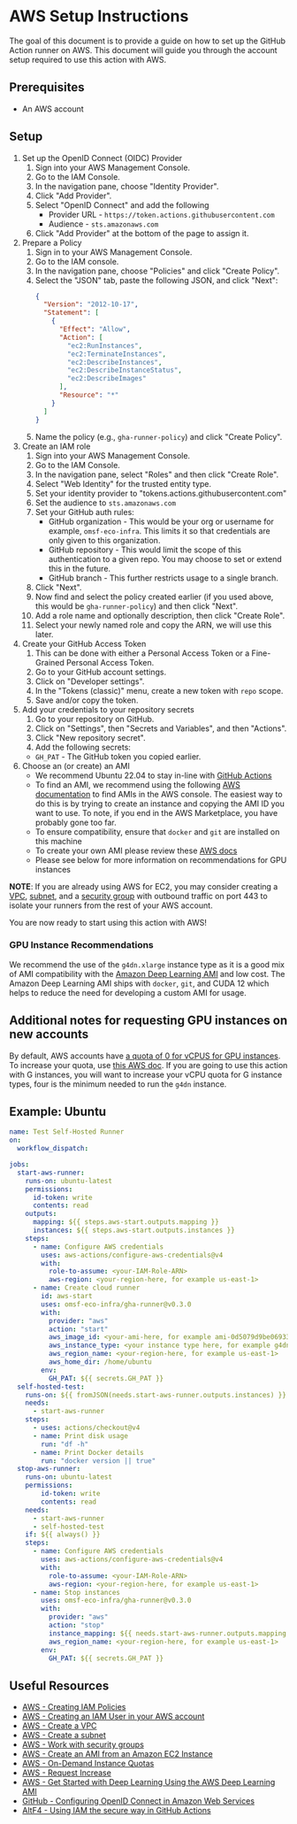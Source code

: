 # AWS Setup Instructions
The goal of this document is to provide a guide on how to set up the GitHub Action runner on AWS. This document will guide you through the account setup required to use this action with AWS.

## Prerequisites
- An AWS account

## Setup
1. Set up the OpenID Connect (OIDC) Provider
    1. Sign into your AWS Management Console.
    2. Go to the IAM Console.
    3. In the navigation pane, choose "Identity Provider".
    4. Click "Add Provider".
    5. Select "OpenID Connect" and add the following
        - Provider URL - `https://token.actions.githubusercontent.com`
        - Audience - `sts.amazonaws.com`
    6. Click "Add Provider" at the bottom of the page to assign it.
2. Prepare a Policy
    1. Sign in to your AWS Management Console.
    2. Go to the IAM console.
    3. In the navigation pane, choose "Policies" and click "Create Policy".
    4. Select the "JSON" tab, paste the following JSON, and click "Next":
        ```json
        {
          "Version": "2012-10-17",
          "Statement": [
            {
              "Effect": "Allow",
              "Action": [
                "ec2:RunInstances",
                "ec2:TerminateInstances",
                "ec2:DescribeInstances",
                "ec2:DescribeInstanceStatus",
                "ec2:DescribeImages"
              ],
              "Resource": "*"
            }
          ]
        }
        ```
    5. Name the policy (e.g., `gha-runner-policy`) and click "Create Policy".
3. Create an IAM role
    1. Sign into your AWS Management Console.
    2. Go to the IAM Console.
    3. In the navigation pane, select "Roles" and then click "Create Role".
    4. Select "Web Identity" for the trusted entity type.
    5. Set your identity provider to "tokens.actions.githubusercontent.com"
    6. Set the audience to `sts.amazonaws.com`
    7. Set your GitHub auth rules:
        - GitHub organization - This would be your org or username for example, `omsf-eco-infra`. This limits it so that credentials are only given to this organization.
        - GitHub repository - This would limit the scope of this authentication to a given repo. You may choose to set or extend this in the future.
        - GitHub branch - This further restricts usage to a single branch.
    8. Click "Next".
    9. Now find and select the policy created earlier (if you used above, this would be `gha-runner-policy`) and then click "Next".
    10. Add a role name and optionally description, then click "Create Role".
    11. Select your newly named role and copy the ARN, we will use this later.
4. Create your GitHub Access Token
    1. This can be done with either a Personal Access Token or a Fine-Grained Personal Access Token.
    2. Go to your GitHub account settings.
    3. Click on "Developer settings".
    4. In the "Tokens (classic)" menu, create a new token with `repo` scope.
    5. Save and/or copy the token.
5. Add your credentials to your repository secrets
    1. Go to your repository on GitHub.
    2. Click on "Settings", then "Secrets and Variables", and then "Actions".
    3. Click "New repository secret".
    4. Add the following secrets:
      - `GH_PAT` - The GitHub token you copied earlier.
6. Choose an (or create) an AMI
    - We recommend Ubuntu 22.04 to stay in-line with [GitHub Actions](https://github.com/actions/runner-images#available-images)
    - To find an AMI, we recommend using the following [AWS documentation](https://docs.aws.amazon.com/AWSEC2/latest/UserGuide/finding-an-ami.html) to find AMIs in the AWS console. The easiest way to do this is by trying to create an instance and copying the AMI ID you want to use. To note, if you end in the AWS Marketplace, you have probably gone too far.
    - To ensure compatibility, ensure that `docker` and `git` are installed on this machine
    - To create your own AMI please review these [AWS docs](https://docs.aws.amazon.com/toolkit-for-visual-studio/latest/user-guide/tkv-create-ami-from-instance.html)
    - Please see below for more information on recommendations for GPU instances

**NOTE**: If you are already using AWS for EC2, you may consider creating a [VPC](https://docs.aws.amazon.com/vpc/latest/userguide/create-vpc.html), [subnet](https://docs.aws.amazon.com/vpc/latest/userguide/create-subnets.html), and a [security group](https://docs.aws.amazon.com/vpc/latest/userguide/working-with-security-groups.html) with outbound traffic on port 443 to isolate your runners from the rest of your AWS account.

You are now ready to start using this action with AWS!

### GPU Instance Recommendations
We recommend the use of the `g4dn.xlarge` instance type as it is a good mix of AMI compatibility with the [Amazon Deep Learning AMI](https://aws.amazon.com/blogs/machine-learning/get-started-with-deep-learning-using-the-aws-deep-learning-ami/) and low cost. The Amazon Deep Learning AMI ships with `docker`, `git`, and CUDA 12 which helps to reduce the need for developing a custom AMI for usage.


## Additional notes for requesting GPU instances on new accounts
By default, AWS accounts have [a quota of 0 for vCPUS for GPU instances](https://docs.aws.amazon.com/AWSEC2/latest/UserGuide/ec2-on-demand-instances.html#ec2-on-demand-instances-limits). To increase your quota, use [this AWS doc](https://docs.aws.amazon.com/AWSEC2/latest/UserGuide/ec2-resource-limits.html#request-increase). If you are going to use this action with G instances, you will want to increase your vCPU quota for G instance types, four is the minimum needed to run the `g4dn` instance.


## Example: Ubuntu
```yaml
name: Test Self-Hosted Runner
on:
  workflow_dispatch:

jobs:
  start-aws-runner:
    runs-on: ubuntu-latest
    permissions:
      id-token: write
      contents: read
    outputs:
      mapping: ${{ steps.aws-start.outputs.mapping }}
      instances: ${{ steps.aws-start.outputs.instances }}
    steps:
      - name: Configure AWS credentials
        uses: aws-actions/configure-aws-credentials@v4
        with:
          role-to-assume: <your-IAM-Role-ARN>
          aws-region: <your-region-here, for example us-east-1>
      - name: Create cloud runner
        id: aws-start
        uses: omsf-eco-infra/gha-runner@v0.3.0
        with:
          provider: "aws"
          action: "start"
          aws_image_id: <your-ami-here, for example ami-0d5079d9be06933e5>
          aws_instance_type: <your instance type here, for example g4dn.xlarge>
          aws_region_name: <your-region-here, for example us-east-1>
          aws_home_dir: /home/ubuntu
        env:
          GH_PAT: ${{ secrets.GH_PAT }}
  self-hosted-test:
    runs-on: ${{ fromJSON(needs.start-aws-runner.outputs.instances) }} # This ensures that you only run on the instances you just provisioned
    needs:
      - start-aws-runner
    steps:
      - uses: actions/checkout@v4
      - name: Print disk usage
        run: "df -h"
      - name: Print Docker details
        run: "docker version || true"
  stop-aws-runner:
    runs-on: ubuntu-latest
    permissions:
        id-token: write
        contents: read
    needs:
      - start-aws-runner
      - self-hosted-test
    if: ${{ always() }}
    steps:
      - name: Configure AWS credentials
        uses: aws-actions/configure-aws-credentials@v4
        with:
          role-to-assume: <your-IAM-Role-ARN>
          aws-region: <your-region-here, for example us-east-1>
      - name: Stop instances
        uses: omsf-eco-infra/gha-runner@v0.3.0
        with:
          provider: "aws"
          action: "stop"
          instance_mapping: ${{ needs.start-aws-runner.outputs.mapping }}
          aws_region_name: <your-region-here, for example us-east-1>
        env:
          GH_PAT: ${{ secrets.GH_PAT }}

```

## Useful Resources
- [AWS - Creating IAM Policies](https://docs.aws.amazon.com/IAM/latest/UserGuide/access_policies_create.html)
- [AWS - Creating an IAM User in your AWS account](https://docs.aws.amazon.com/IAM/latest/UserGuide/id_users_create.html)
- [AWS - Create a VPC](https://docs.aws.amazon.com/vpc/latest/userguide/create-vpc.html)
- [AWS - Create a subnet](https://docs.aws.amazon.com/vpc/latest/userguide/create-subnets.html)
- [AWS - Work with security groups](https://docs.aws.amazon.com/vpc/latest/userguide/working-with-security-groups.html)
- [AWS - Create an AMI from an Amazon EC2 Instance](https://docs.aws.amazon.com/toolkit-for-visual-studio/latest/user-guide/tkv-create-ami-from-instance.html)
- [AWS - On-Demand Instance Quotas](https://docs.aws.amazon.com/AWSEC2/latest/UserGuide/ec2-on-demand-instances.html#ec2-on-demand-instances-limits)
- [AWS - Request Increase](https://docs.aws.amazon.com/AWSEC2/latest/UserGuide/ec2-resource-limits.html#request-increase)
- [AWS - Get Started with Deep Learning Using the AWS Deep Learning AMI](https://aws.amazon.com/blogs/machine-learning/get-started-with-deep-learning-using-the-aws-deep-learning-ami/)
- [GitHub - Configuring OpenID Connect in Amazon Web Services](https://docs.github.com/en/actions/deployment/security-hardening-your-deployments/configuring-openid-connect-in-amazon-web-services)
- [AltF4 - Using IAM the secure way in GitHub Actions](https://altf4.blog/blog/2024-03-03-using-iam-the-secure-way-in-github-actions/)
